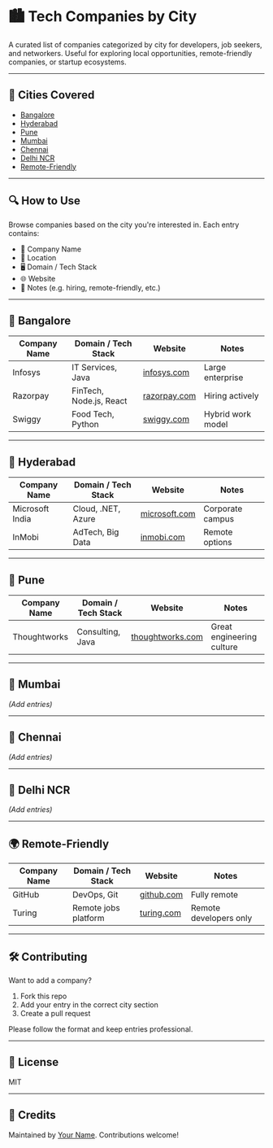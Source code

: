# 🏙️ Tech Companies by City

A curated list of companies categorized by city for developers, job seekers, and networkers. Useful for exploring local opportunities, remote-friendly companies, or startup ecosystems.

---

## 📍 Cities Covered

- [Bangalore](#bangalore)
- [Hyderabad](#hyderabad)
- [Pune](#pune)
- [Mumbai](#mumbai)
- [Chennai](#chennai)
- [Delhi NCR](#delhi-ncr)
- [Remote-Friendly](#remote-friendly)

---

## 🔍 How to Use

Browse companies based on the city you're interested in. Each entry contains:

- 🏢 Company Name  
- 📌 Location  
- 🖥️ Domain / Tech Stack  
- 🌐 Website  
- 📄 Notes (e.g. hiring, remote-friendly, etc.)

---

## 🏢 Bangalore

| Company Name      | Domain / Tech Stack   | Website                      | Notes                  |
|-------------------|------------------------|-------------------------------|------------------------|
| Infosys           | IT Services, Java      | [infosys.com](https://infosys.com) | Large enterprise       |
| Razorpay          | FinTech, Node.js, React| [razorpay.com](https://razorpay.com) | Hiring actively        |
| Swiggy            | Food Tech, Python      | [swiggy.com](https://swiggy.com)   | Hybrid work model      |

---

## 🏢 Hyderabad

| Company Name      | Domain / Tech Stack   | Website                      | Notes                  |
|-------------------|------------------------|-------------------------------|------------------------|
| Microsoft India   | Cloud, .NET, Azure     | [microsoft.com](https://microsoft.com) | Corporate campus       |
| InMobi            | AdTech, Big Data       | [inmobi.com](https://inmobi.com)   | Remote options         |

---

## 🏢 Pune

| Company Name      | Domain / Tech Stack   | Website                      | Notes                  |
|-------------------|------------------------|-------------------------------|------------------------|
| Thoughtworks      | Consulting, Java       | [thoughtworks.com](https://thoughtworks.com) | Great engineering culture |

---

## 🏢 Mumbai

_(Add entries)_

---

## 🏢 Chennai

_(Add entries)_

---

## 🏢 Delhi NCR

_(Add entries)_

---

## 🌍 Remote-Friendly

| Company Name      | Domain / Tech Stack   | Website                      | Notes                  |
|-------------------|------------------------|-------------------------------|------------------------|
| GitHub            | DevOps, Git            | [github.com](https://github.com) | Fully remote           |
| Turing            | Remote jobs platform   | [turing.com](https://turing.com) | Remote developers only |

---

## 🛠️ Contributing

Want to add a company?

1. Fork this repo
2. Add your entry in the correct city section
3. Create a pull request

Please follow the format and keep entries professional.

---

## 📄 License

MIT

---

## 🙌 Credits

Maintained by [Your Name](https://github.com/yourusername). Contributions welcome!
